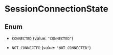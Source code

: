 

# SessionConnectionState

## Enum


* `CONNECTED` (value: `"CONNECTED"`)

* `NOT_CONNECTED` (value: `"NOT_CONNECTED"`)



